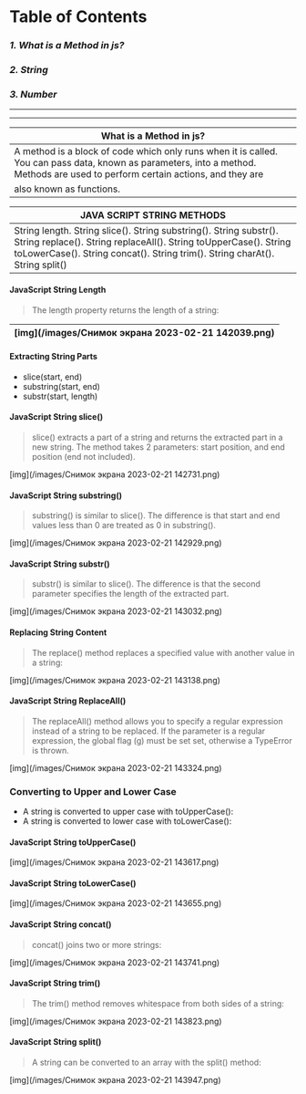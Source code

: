 # **Table of Contents**
### *1. What is a Method in js?*
### *2. String*
### *3. Number*
___ 
___
| What is a Method in js? |
| - |
| A method is a block of code which only runs when it is called. You can pass data, known as parameters, into a method. Methods are used to perform certain actions, and they are
also known as functions. |

| JAVA SCRIPT STRING METHODS |
| - |
| String length. String slice(). String substring(). String substr(). String replace(). String replaceAll(). String toUpperCase(). String toLowerCase(). String concat(). String trim(). String charAt(). String split() |

#### JavaScript String Length
>The length property returns the length of a string:

| [img](/images/Снимок экрана 2023-02-21 142039.png) |
| - |

#### Extracting String Parts
- slice(start, end)
- substring(start, end)
- substr(start, length)

#### JavaScript String slice()

> slice() extracts a part of a string and returns the extracted part in a new string.
The method takes 2 parameters: start position, and end position (end not included).

[img](/images/Снимок экрана 2023-02-21 142731.png)



#### JavaScript String substring()

> substring() is similar to slice().
The difference is that start and end values less than 0 are treated as 0 in substring().

[img](/images/Снимок экрана 2023-02-21 142929.png)

#### JavaScript String substr()

> substr() is similar to slice().
The difference is that the second parameter specifies the length of the extracted part.

[img](/images/Снимок экрана 2023-02-21 143032.png)



#### Replacing String Content

> The replace() method replaces a specified value with another value in a string:

[img](/images/Снимок экрана 2023-02-21 143138.png)



#### JavaScript String ReplaceAll()

> The replaceAll() method allows you to specify a regular expression instead of a string to be replaced.
If the parameter is a regular expression, the global flag (g) must be set set, otherwise a TypeError is thrown.

[img](/images/Снимок экрана 2023-02-21 143324.png)



### Converting to Upper and Lower Case

- A string is converted to upper case with toUpperCase():
- A string is converted to lower case with toLowerCase():

#### JavaScript String toUpperCase()

[img](/images/Снимок экрана 2023-02-21 143617.png)


#### JavaScript String toLowerCase()

[img](/images/Снимок экрана 2023-02-21 143655.png)




#### JavaScript String concat()
> concat() joins two or more strings:

[img](/images/Снимок экрана 2023-02-21 143741.png)



#### JavaScript String trim()
> The trim() method removes whitespace from both sides of a string:

[img](/images/Снимок экрана 2023-02-21 143823.png)



#### JavaScript String split()
> A string can be converted to an array with the split() method:

[img](/images/Снимок экрана 2023-02-21 143947.png)


